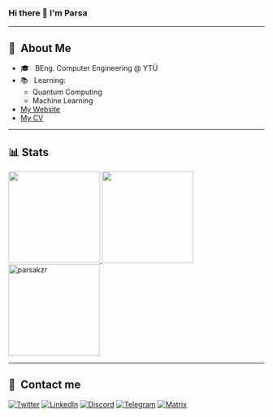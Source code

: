### Hi there 👋 I'm Parsa

---

## 🔵 &nbsp;About Me

- 🎓 &nbsp; BEng. Computer Engineering @ YTÜ
- 📚 &nbsp; Learning:
  - Quantum Computing
  - Machine Learning
- [My Website](https://parsakzr.github.io/)
- [My CV](https://raw.githubusercontent.com/parsakzr/parsakzr/master/CV-Parsa-2024.pdf)
---
## 📊 Stats

<p>
<a href="https://github.com/parsakzr">
  <img height="180em" src="https://github-readme-stats.vercel.app/api?username=parsakzr&show_icons=true&theme=tokyonight&hide_border=true" />
  <img height="180em" src="https://github-readme-stats-eight-theta.vercel.app/api/top-langs/?username=parsakzr&theme=tokyonight&hide_border=true&layout=compact&exclude_lang=java+r" />
  <img height="180em" src="https://github-readme-streak-stats.herokuapp.com/?user=parsakzr&theme=tokyonight&hide_border=true" alt="parsakzr" />
</a>
</p>

---
## 🤙 &nbsp;Contact me

[![Twitter](https://img.shields.io/badge/@DevParsa-%231DA1F2.svg?&style=for-the-badge&logo=Twitter&logoColor=white)](https://twitter.com/DevParsa)
[![LinkedIn](https://img.shields.io/badge/@Parsakzr-0077B5?style=for-the-badge&logo=linkedin&logoColor=white)](https://www.linkedin.com/in/parsakzr/)
[![Discord](https://img.shields.io/badge/Parsak%238080-%237289DA.svg?&style=for-the-badge&logo=discord&logoColor=white)](https://discord.com/users/856558697107161118)
[![Telegram](https://img.shields.io/badge/@AltParsa-2CA5E0?style=for-the-badge&logo=telegram&logoColor=white)](https://t.me/altparsa)
[![Matrix](https://img.shields.io/badge/parsak:matrix.org-2b2b2b?logo=Matrix&style=for-the-badge&logoColor=white)](https://matrix.to/#/@parsak:matrix.org)
